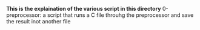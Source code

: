 **This is the explaination of the various script in this directory**
0-preprocessor: a script that runs a C file throuhg the preprocessor and save the result inot another file
